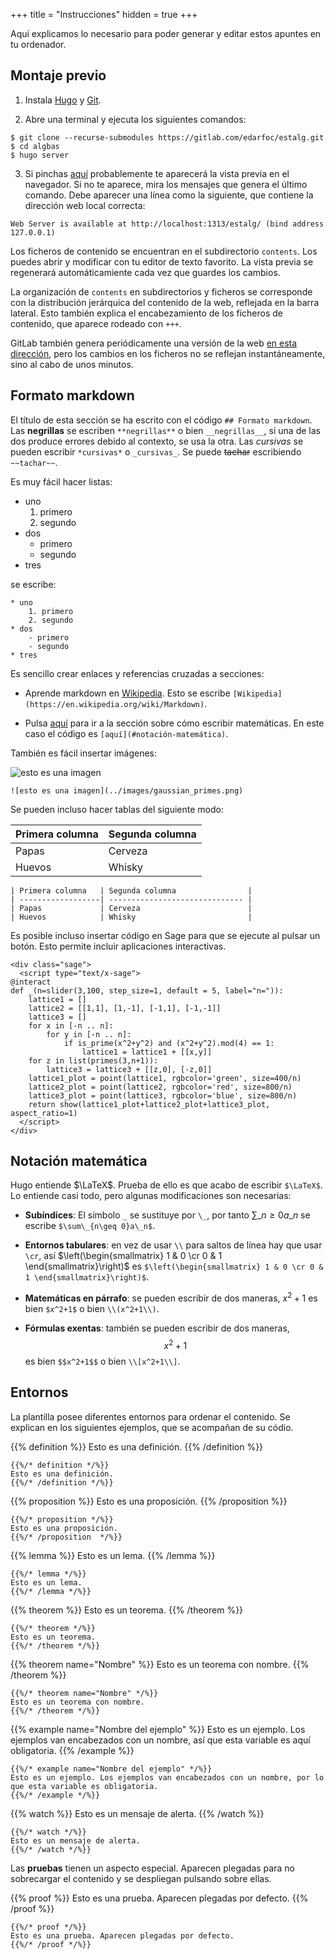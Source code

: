 +++
title = "Instrucciones"
hidden = true
+++

Aquí explicamos lo necesario para poder generar y editar estos apuntes en tu ordenador.

## Montaje previo

1. Instala [Hugo](https://gohugo.io/getting-started/installing/) y [Git](https://git-scm.com/book/en/v2/Getting-Started-Installing-Git).

2. Abre una terminal  y ejecuta los siguientes comandos:
```
$ git clone --recurse-submodules https://gitlab.com/edarfoc/estalg.git
$ cd algbas
$ hugo server
```

3. Si pinchas [aquí](http://localhost:1313/estalg/) probablemente te aparecerá la vista previa en el navegador. Si no te aparece, mira los mensajes que genera el último comando. Debe aparecer una línea como la siguiente, que contiene la dirección web local correcta:
```
Web Server is available at http://localhost:1313/estalg/ (bind address 127.0.0.1)
```

Los ficheros de contenido se encuentran en el subdirectorio `contents`. Los puedes abrir y modificar con tu editor de texto favorito. La vista previa se regenerará automáticamiente cada vez que guardes los cambios.

La organización de `contents` en subdirectorios y ficheros se corresponde con la distribución jerárquica del contenido de la web, reflejada en la barra lateral. Esto también explica el encabezamiento de los ficheros de contenido, que aparece rodeado con `+++`.

GitLab también genera periódicamente una versión de la web [en esta dirección](https://edarfoc.gitlab.io/estalg), pero los cambios en los ficheros no se reflejan instantáneamente, sino al cabo de unos minutos.


## Formato markdown

El título de esta sección se ha escrito con el código `## Formato markdown`. Las __negrillas__ se escriben `**negrillas**` o bien `__negrillas__`, si una de las dos produce errores debido al contexto, se usa la otra. Las _cursivas_ se pueden escribir `*cursivas*` o `_cursivas_`. Se puede ~~tachar~~ escribiendo `~~tachar~~`.

Es muy fácil hacer listas:

* uno 
	1. primero
	2. segundo
* dos 
	- primero
	- segundo
* tres 

se escribe:

```
* uno 
	1. primero
	2. segundo
* dos 
	- primero
	- segundo
* tres 
```

Es sencillo crear enlaces y referencias cruzadas a secciones:

* Aprende markdown en [Wikipedia](https://en.wikipedia.org/wiki/Markdown). Esto se escribe `[Wikipedia](https://en.wikipedia.org/wiki/Markdown)`.

* Pulsa [aquí](#notación-matemática) para ir a la sección sobre cómo escribir matemáticas. En este caso el código es `[aquí](#notación-matemática)`.

También es fácil insertar imágenes:

![esto es una imagen](../images/gaussian_primes.png)

```
![esto es una imagen](../images/gaussian_primes.png)
```

Se pueden incluso hacer tablas del siguiente modo:

| Primera columna   | Segunda columna                |
| ------------------| ------------------------------ |
| Papas             | Cerveza                        |
| Huevos            | Whisky                         |

```
| Primera columna   | Segunda columna                |
| ------------------| ------------------------------ |
| Papas             | Cerveza                        |
| Huevos            | Whisky                         |
```

Es posible incluso insertar código en Sage para que se ejecute al pulsar un botón. Esto permite incluir aplicaciones interactivas.

<div class="sage">
  <script type="text/x-sage">
@interact
def _(n=slider(3,100, step_size=1, default = 5, label="n=")):
    lattice1 = []
    lattice2 = [[1,1], [1,-1], [-1,1], [-1,-1]]
    lattice3 = []
    for x in [-n .. n]:
        for y in [-n .. n]:
            if is_prime(x^2+y^2) and (x^2+y^2).mod(4) == 1:
                lattice1 = lattice1 + [[x,y]]
    for z in list(primes(3,n+1)):
        lattice3 = lattice3 + [[z,0], [-z,0]]
    lattice1_plot = point(lattice1, rgbcolor='green', size=400/n)
    lattice2_plot = point(lattice2, rgbcolor='red', size=800/n)
    lattice3_plot = point(lattice3, rgbcolor='blue', size=800/n)
    return show(lattice1_plot+lattice2_plot+lattice3_plot, aspect_ratio=1)
  </script>
</div>

```
<div class="sage">
  <script type="text/x-sage">
@interact
def _(n=slider(3,100, step_size=1, default = 5, label="n=")):
    lattice1 = []
    lattice2 = [[1,1], [1,-1], [-1,1], [-1,-1]]
    lattice3 = []
    for x in [-n .. n]:
        for y in [-n .. n]:
            if is_prime(x^2+y^2) and (x^2+y^2).mod(4) == 1:
                lattice1 = lattice1 + [[x,y]]
    for z in list(primes(3,n+1)):
        lattice3 = lattice3 + [[z,0], [-z,0]]
    lattice1_plot = point(lattice1, rgbcolor='green', size=400/n)
    lattice2_plot = point(lattice2, rgbcolor='red', size=800/n)
    lattice3_plot = point(lattice3, rgbcolor='blue', size=800/n)
    return show(lattice1_plot+lattice2_plot+lattice3_plot, aspect_ratio=1)
  </script>
</div>
```

## Notación matemática

Hugo entiende $\LaTeX$. Prueba de ello es que acabo de escribir <code>$\LaTeX$</code>. Lo entiende casi todo, pero algunas modificaciones son necesarias: 

* **Subíndices**: El símbolo `_` se sustituye por `\_`, por tanto $\sum\_{n\geq 0}a\_n$ se escribe `$\sum\_{n\geq 0}a\_n$`.

* **Entornos tabulares**: en vez de usar `\\` para saltos de línea hay que usar `\cr`, así $\left(\begin{smallmatrix} 1 & 0 \cr 0 & 1 \end{smallmatrix}\right)$ es `$\left(\begin{smallmatrix} 1 & 0 \cr 0 & 1 \end{smallmatrix}\right)$`.

* **Matemáticas en párrafo**: se pueden escribir de dos maneras, $x^2+1$ es bien `$x^2+1$` o bien `\\(x^2+1\\)`.

* **Fórmulas exentas**: también se pueden escribir de dos maneras, $$x^2+1$$ es bien `$$x^2+1$$` o bien `\\[x^2+1\\]`.

## Entornos

La plantilla posee diferentes entornos para ordenar el contenido. Se explican en los siguientes ejemplos, que se acompañan de su códio.

{{% definition %}}
Esto es una definición. 
{{% /definition %}}


```
{{%/* definition */%}}
Esto es una definición. 
{{%/* /definition */%}}
```

{{% proposition %}}
Esto es una proposición. 
{{% /proposition %}}


```
{{%/* proposition */%}}
Esto es una proposición. 
{{%/* /proposition  */%}}
```

{{% lemma %}}
Esto es un lema. 
{{% /lemma %}}


```
{{%/* lemma */%}}
Esto es un lema. 
{{%/* /lemma */%}}
```

{{% theorem %}}
Esto es un teorema. 
{{% /theorem %}}


```
{{%/* theorem */%}}
Esto es un teorema. 
{{%/* /theorem */%}}
```

{{% theorem name="Nombre" %}}
Esto es un teorema con nombre. 
{{% /theorem %}}


```
{{%/* theorem name="Nombre" */%}}
Esto es un teorema con nombre. 
{{%/* /theorem */%}}
```

{{% example name="Nombre del ejemplo" %}}
Esto es un ejemplo. Los ejemplos van encabezados con un nombre, así que esta variable es aquí obligatoria. 
{{% /example %}}


```
{{%/* example name="Nombre del ejemplo" */%}}
Esto es un ejemplo. Los ejemplos van encabezados con un nombre, por lo que esta variable es obligatoria. 
{{%/* /example */%}}
```

{{% watch %}}
Esto es un mensaje de alerta. 
{{% /watch %}}


```
{{%/* watch */%}}
Esto es un mensaje de alerta. 
{{%/* /watch */%}}
```

Las **pruebas** tienen un aspecto especial. Aparecen plegadas para no sobrecargar el contenido y se despliegan pulsando sobre ellas.

{{% proof %}}
 Esto es una prueba. Aparecen plegadas por defecto. 
{{% /proof %}}

```
{{%/* proof */%}}
Esto es una prueba. Aparecen plegadas por defecto. 
{{%/* /proof */%}}
```

